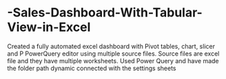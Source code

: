 # -Sales-Dashboard-With-Tabular-View-in-Excel
Created a fully automated excel dashboard with Pivot tables, chart, slicer and P PowerQuery editor using multiple source files. Source files are excel file and they have multiple worksheets. Used Power Query and have made the folder path dynamic connected with the settings sheets
